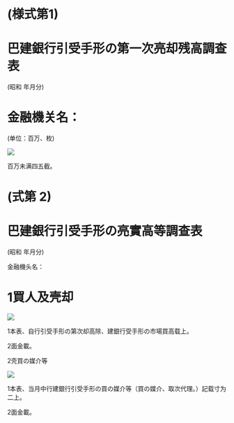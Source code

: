 # (様式第1)

# 巴建銀行引受手形の第一次亮却残高調查表

(昭和 年月分)

# 金融機关名：

(单位：百万、枚)

![](https://www.nta.go.jp/tmp/f68b9e99-c4bc-4c22-a8a4-2606182e3d8c/images/898789aa309c4bd214b0ec00dd7ffa24a5c89802e5d03d7ea0bb1b19c0c80545.jpg)

百万未满四五截。

# (式第 2)

# 巴建銀行引受手形の亮實高等調查表

(昭和 年月分)

金融機头名：

# 1買人及壳却

![](https://www.nta.go.jp/tmp/f68b9e99-c4bc-4c22-a8a4-2606182e3d8c/images/cd656711d82d0ffdcb6fe7747475b15e633ee305bb09b990ee38a00bc42f9e52.jpg)

1本表、自行引受手形の第次却高除、建銀行受手形の市場買高载上。

2面金載。

2壳買の媒介等

![](https://www.nta.go.jp/tmp/f68b9e99-c4bc-4c22-a8a4-2606182e3d8c/images/35abd8c79c12e75b3d3a63017b0e9de4e2a342d47780848fbd2b1bd9f2c6ff10.jpg)

1本表、当月中行建銀行引受手形の買の媒介等（買の媒介、取次代理。）記载寸为二上。

2面金載。